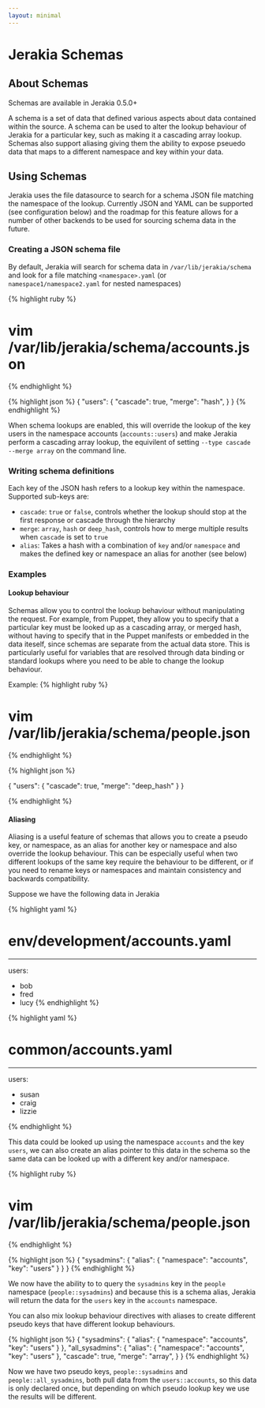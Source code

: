 ```yaml
---
layout: minimal
---
```


# Jerakia Schemas

## About Schemas

Schemas are available in Jerakia 0.5.0+

A schema is a set of data that defined various aspects about data contained within the source.  A schema can be used to alter the lookup behaviour of Jerakia for a particular key, such as making it a cascading array lookup.  Schemas also support aliasing giving them the ability to expose pseuedo data that maps to a different namespace and key within your data.

## Using Schemas

Jerakia uses the file datasource to search for a schema JSON file matching the namespace of the lookup.  Currently JSON and YAML can be supported (see configuration below) and the roadmap for this feature allows for a number of other backends to be used for sourcing schema data in the future.

### Creating a JSON schema file

By default, Jerakia will search for schema data in `/var/lib/jerakia/schema` and look for a file matching `<namespace>.yaml` (or `namespace1/namespace2.yaml` for nested namespaces)

{% highlight ruby %}
# vim /var/lib/jerakia/schema/accounts.json
{% endhighlight %}

{% highlight json %}
{
  "users": {
    "cascade": true,
    "merge": "hash",
  }
}
{% endhighlight %}

When schema lookups are enabled, this will override the lookup of the key users in the namespace accounts (`accounts::users`) and make Jerakia perform a cascading array lookup, the equivilent of setting `--type cascade --merge array` on the command line.

### Writing schema definitions

Each key of the JSON hash refers to a lookup key within the namespace.  Supported sub-keys are:

* `cascade`:  `true` or `false`, controls whether the lookup should stop at the first response or cascade through the hierarchy
* `merge`: `array`, `hash` or `deep_hash`, controls how to merge multiple results when `cascade` is set to `true`
* `alias`: Takes a hash with a combination of `key` and/or `namespace` and makes the defined key or namespace an alias for another (see below)

### Examples

#### Lookup behaviour

Schemas allow you to control the lookup behaviour without manipulating the request.  For example, from Puppet, they allow you to specify that a particular key must be looked up as a cascading array, or merged hash, without having to specify that in the Puppet manifests or embedded in the data iteself, since schemas are separate from the actual data store.  This is particularly useful for variables that are resolved through data binding or standard lookups where you need to be able to change the lookup behaviour.

Example:
{% highlight ruby %}
# vim /var/lib/jerakia/schema/people.json
{% endhighlight %}

{% highlight json %}

{
  "users": {
    "cascade": true,
    "merge": "deep_hash"
  }
}

{% endhighlight %}

#### Aliasing

Aliasing is a useful feature of schemas that allows you to create a pseudo key, or namespace, as an alias for another key or namespace and also override the lookup behaviour.  This can be especially useful when two different lookups of the same key require the behaviour to be different, or if you need to rename keys or namespaces and maintain consistency and backwards compatibility.

Suppose we have the following data in Jerakia

{% highlight yaml %}
# env/development/accounts.yaml
---
users:
  - bob
  - fred
  - lucy
{% endhighlight %}

{% highlight yaml %}
# common/accounts.yaml
---
users:
  - susan
  - craig
  - lizzie

{% endhighlight %}

This data could be looked up using the namespace `accounts` and the key `users`, we can also create an alias pointer to this data in the schema so the same data can be looked up with a different key and/or namespace.

{% highlight ruby %}
# vim /var/lib/jerakia/schema/people.json
{% endhighlight %}

{% highlight json %}
{
  "sysadmins": {
    "alias": {
      "namespace": "accounts",
      "key": "users"
    }
  }
}
{% endhighlight %}

We now have the ability to to query the `sysadmins` key in the `people` namespace (`people::sysadmins`) and because this is a schema alias, Jerakia will return the data for the `users` key in the `accounts` namespace.

You can also mix lookup behaviour directives with aliases to create different pseudo keys that have different lookup behaviours.

{% highlight json %}
{
  "sysadmins": {
    "alias": {
      "namespace": "accounts",
      "key": "users"
    }
  },
  "all_sysadmins": {
    "alias": {
      "namespace": "accounts",
      "key": "users"
    },
    "cascade": true,
    "merge": "array",
  }
}
{% endhighlight %}

Now we have two pseudo keys, `people::sysadmins` and `people::all_sysadmins`, both pull data from the `users::accounts`, so this data is only declared once, but depending on which pseudo lookup key we use the results will be different.



